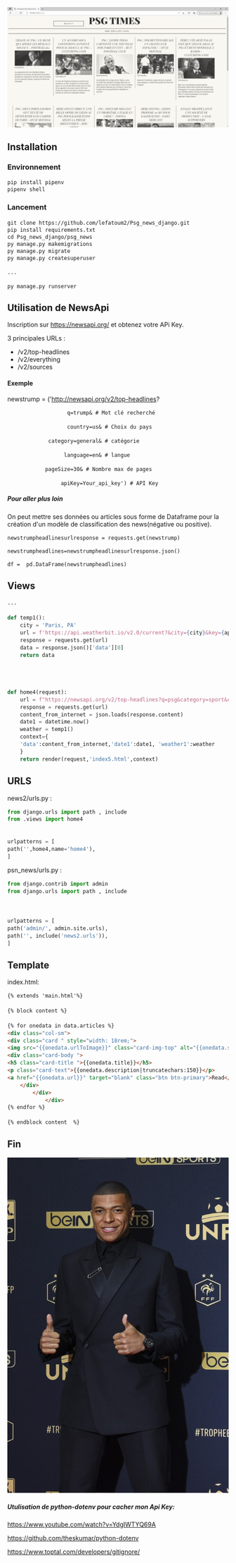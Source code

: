 ![img6](./img/psg_times.png)
## Installation

### Environnement
```
pip install pipenv
pipenv shell
```

### Lancement 

```
git clone https://github.com/lefatoum2/Psg_news_django.git
pip install requirements.txt
cd Psg_news_django/psg_news
py manage.py makemigrations 
py manage.py migrate
py manage.py createsuperuser 

...

py manage.py runserver
```
## Utilisation de NewsApi
Inscription sur https://newsapi.org/ et obtenez votre APi Key.


3 principales URLs :

- /v2/top-headlines
- /v2/everything
- /v2/sources


#### Exemple

newstrump = ('http://newsapi.org/v2/top-headlines?    

                       q=trump& # Mot clé recherché

                       country=us& # Choix du pays

                 category=general& # catégorie

                      language=en& # langue

                pageSize=30& # Nombre max de pages

                     apiKey=Your_api_key') # API Key



##### Pour aller plus loin 

On peut mettre ses données ou articles sous forme de Dataframe pour la création d'un modèle de classification des news(négative ou positive).

```
newstrumpheadlinesurlresponse = requests.get(newstrump)
```

```
newstrumpheadlines=newstrumpheadlinesurlresponse.json()
```

```
df =  pd.DataFrame(newstrumpheadlines)
```

## Views 
```py
...

def temp1():
    city = 'Paris, PA'
    url = f'https://api.weatherbit.io/v2.0/current?&city={city}&key={api_key2}&include=minutely'
    response = requests.get(url)
    data = response.json()['data'][0]
    return data




def home4(request):
    url = f"https://newsapi.org/v2/top-headlines?q=psg&category=sport&country=fr{ api_key}"
    response = requests.get(url)
    content_from_internet = json.loads(response.content)
    date1 = datetime.now()
    weather = temp1()
    context={
    'data':content_from_internet,'date1':date1, 'weather1':weather
    }
    return render(request,'index5.html',context)


```

## URLS

news2/urls.py :
```py
from django.urls import path , include
from .views import home4


urlpatterns = [
path('',home4,name='home4'),
]
```

psn_news/urls.py :
```py
from django.contrib import admin
from django.urls import path , include



urlpatterns = [
path('admin/', admin.site.urls),
path('', include('news2.urls')),
]
```

## Template
index.html:
```html
{% extends 'main.html'%}

{% block content %}

{% for onedata in data.articles %}
<div class="col-sm">
<div class="card " style="width: 18rem;">
<img src="{{onedata.urlToImage}}" class="card-img-top" alt="{{onedata.source.name}}">
<div class="card-body ">
<h5 class="card-title ">{{onedata.title}}</h5>
<p class="card-text">{{onedata.description|truncatechars:150}}</p>
<a href="{{onedata.url}}" target="blank" class="btn btn-primary">Read</a>
    </div>
        </div>
            </div>
{% endfor %}

{% endblock content  %}

```

## Fin 



![img6](./img/mbappe1.jpg)


##### Utulisation de python-dotenv pour cacher mon Api Key:

https://www.youtube.com/watch?v=YdgIWTYQ69A

https://github.com/theskumar/python-dotenv

https://www.toptal.com/developers/gitignore/

